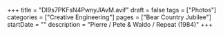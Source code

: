 +++
title = "DI9s7PKFsN4PwnyJlAvM.avif"
draft = false
tags = ["Photos"]
categories = ["Creative Engineering"]
pages = ["Bear Country Jubilee"]
startDate = ""
description = "Pierre / Pete & Waldo / Repeat (1984)"
+++
